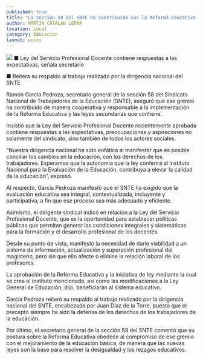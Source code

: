 ```yaml
---
published: true
title: "La sección 58 del SNTE ha contribuido con la Reforma Educativa, afirma García"
author: MARTIN CATALAN LERMA
location: Local
category: Educación
layout: posts
---
```


![](http://i.imgur.com/rRkD2Anm.jpg)
■ Ley del Servicio Profesional Docente contiene respuestas a las expectativas, señala secretario

■ Reitera su respaldo al trabajo realizado por la dirigencia nacional del SNTE

Ramón García Pedroza, secretario general de la sección 58 del Sindicato Nacional de Trabajadores de la Educación (SNTE), aseguró que ese gremio ha contribuido de manera cooperativa y responsable a la implementación de la Reforma Educativa y las leyes secundarias que contiene.

Insistió que la Ley del Servicio Profesional Docente recientemente aprobada contiene respuestas a las expectativas, preocupaciones y aspiraciones no solamente del sindicato, sino también de todos los actores sociales.

“Nuestra dirigencia nacional ha sido enfática al manifestar que es posible conciliar los cambios en la educación, con los derechos de los trabajadores. Esperamos que la autonomía que la ley conferirá al Instituto Nacional para la Evaluación de la Educación, contribuya a elevar la calidad de la educación”, expresó.

Al respecto, García Pedroza manifestó que el SNTE ha exigido que la evaluación educativa sea integral, contextualizada, incluyente y participativa, a fin que ese proceso sea más adecuado y eficiente.

Asimismo, el dirigente sindical indicó en relación a la Ley del Servicio Profesional Docente, que es la oportunidad para establecer políticas públicas que permitan generar las condiciones integrales y sistemáticas para la formación y el desarrollo profesional de los docentes.

Desde su punto de vista, manifestó la necesidad de darle viabilidad a un sistema de información, actualización y superación profesional del magisterio, pero sin que ello afecte o elimine la relación laboral de los profesores.

La aprobación de la Reforma Educativa y la iniciativa de ley mediante la cual se crea el instituto mencionado, así como las modificaciones a la Ley General de Educación, dijo, beneficiarán al sistema educativo.

García Pedroza reiteró su respaldo al trabajo realizado por la dirigencia nacional del SNTE, encabezada por Juan Díaz de la Torre, puesto que el precepto siempre ha sido la defensa de los derechos de los trabajadores de la educación.

Por último, el secretario general de la sección 58 del SNTE comentó que su postura sobre la Reforma Educativa obedece al compromiso de ese gremio con el mejoramiento de la educación básica, de manera que las nuevas leyes son la base para resolver la desigualdad y los rezagos educativos.
